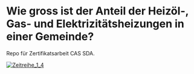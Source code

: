 # Wie gross ist der Anteil der Heizöl-, Gas- und Elektrizitätsheizungen in einer Gemeinde?
Repo für Zertifikatsarbeit CAS SDA.

[![Zeitreihe_1_4](https://github.com/nrohrbach/HeizcheckGemeinde/actions/workflows/Zeitreihe_1_4.yml/badge.svg)](https://github.com/nrohrbach/HeizcheckGemeinde/actions/workflows/Zeitreihe_1_4.yml)
